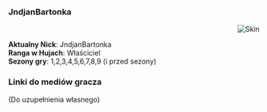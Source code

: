 ### JndjanBartonka 
<div align="right">
    <img src="https://mineskin.eu/armor/bust/JndjanBartonka/100.png" alt="Skin">
</div>

**Aktualny Nick**: JndjanBartonka <br>
**Ranga w Hujach**: Właściciel <br>
**Sezony gry**: 1,2,3,4,5,6,7,8,9 (i przed sezony) <br>



### Linki do mediów gracza
(Do uzupełnienia własnego)

